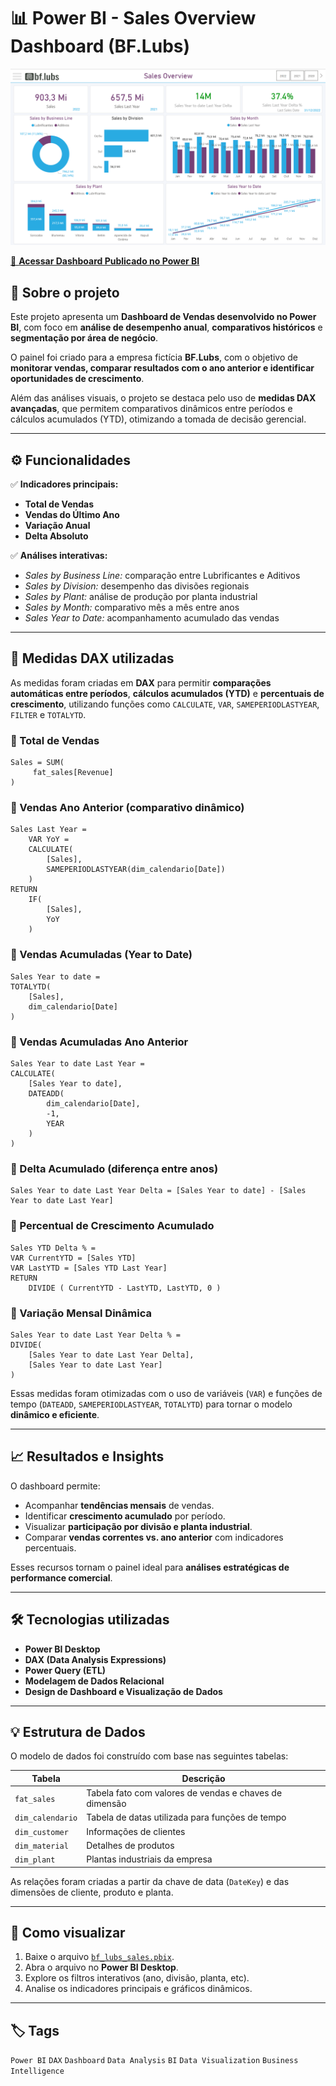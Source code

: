 # 📊 Power BI - Sales Overview Dashboard (BF.Lubs)

![Dashboard Preview](./images/dashboard_preview.png)

[🔗 **Acessar Dashboard Publicado no Power BI**]((https://app.powerbi.com/links/ncAn-Syu1Y?ctid=ba201131-9621-49ca-b50d-57d968b4ac35&pbi_source=linkShare&bookmarkGuid=cfe745d3-1de5-4b23-8648-a082f7c032d6))

## 🧠 Sobre o projeto

Este projeto apresenta um **Dashboard de Vendas desenvolvido no Power BI**, com foco em **análise de desempenho anual**, **comparativos históricos** e **segmentação por área de negócio**.  

O painel foi criado para a empresa fictícia **BF.Lubs**, com o objetivo de **monitorar vendas, comparar resultados com o ano anterior e identificar oportunidades de crescimento**.  

Além das análises visuais, o projeto se destaca pelo uso de **medidas DAX avançadas**, que permitem comparativos dinâmicos entre períodos e cálculos acumulados (YTD), otimizando a tomada de decisão gerencial.

---

## ⚙️ Funcionalidades

✅ **Indicadores principais:**
- **Total de Vendas**  
- **Vendas do Último Ano**  
- **Variação Anual**
- **Delta Absoluto**

✅ **Análises interativas:**
- *Sales by Business Line:* comparação entre Lubrificantes e Aditivos  
- *Sales by Division:* desempenho das divisões regionais  
- *Sales by Plant:* análise de produção por planta industrial  
- *Sales by Month:* comparativo mês a mês entre anos  
- *Sales Year to Date:* acompanhamento acumulado das vendas  

---

## 🧩 Medidas DAX utilizadas

As medidas foram criadas em **DAX** para permitir **comparações automáticas entre períodos**, **cálculos acumulados (YTD)** e **percentuais de crescimento**, utilizando funções como `CALCULATE`, `VAR`, `SAMEPERIODLASTYEAR`, `FILTER` e `TOTALYTD`.

### 🔹 Total de Vendas
```DAX
Sales = SUM(
     fat_sales[Revenue]
)
```

### 🔹 Vendas Ano Anterior (comparativo dinâmico)
```DAX
Sales Last Year = 
    VAR YoY =
    CALCULATE(
        [Sales],
        SAMEPERIODLASTYEAR(dim_calendario[Date])
    )
RETURN
    IF(
        [Sales],
        YoY
    )

```

### 🔹 Vendas Acumuladas (Year to Date)
```DAX
Sales Year to date = 
TOTALYTD(
    [Sales],
    dim_calendario[Date]
)
```

### 🔹 Vendas Acumuladas Ano Anterior
```DAX
Sales Year to date Last Year = 
CALCULATE(
    [Sales Year to date],
    DATEADD(
        dim_calendario[Date],
        -1,
        YEAR
    )
)
```

### 🔹 Delta Acumulado (diferença entre anos)
```DAX
Sales Year to date Last Year Delta = [Sales Year to date] - [Sales Year to date Last Year]
```

### 🔹 Percentual de Crescimento Acumulado
```DAX
Sales YTD Delta % =
VAR CurrentYTD = [Sales YTD]
VAR LastYTD = [Sales YTD Last Year]
RETURN
    DIVIDE ( CurrentYTD - LastYTD, LastYTD, 0 )
```

### 🔹 Variação Mensal Dinâmica
```DAX
Sales Year to date Last Year Delta % = 
DIVIDE(
    [Sales Year to date Last Year Delta],
    [Sales Year to date Last Year]
)
```

Essas medidas foram otimizadas com o uso de variáveis (`VAR`) e funções de tempo (`DATEADD`, `SAMEPERIODLASTYEAR`, `TOTALYTD`) para tornar o modelo **dinâmico e eficiente**.

---

## 📈 Resultados e Insights

O dashboard permite:
- Acompanhar **tendências mensais** de vendas.  
- Identificar **crescimento acumulado** por período.  
- Visualizar **participação por divisão e planta industrial**.  
- Comparar **vendas correntes vs. ano anterior** com indicadores percentuais.  

Esses recursos tornam o painel ideal para **análises estratégicas de performance comercial**.

---

## 🛠️ Tecnologias utilizadas

- **Power BI Desktop**  
- **DAX (Data Analysis Expressions)**  
- **Power Query (ETL)**  
- **Modelagem de Dados Relacional**  
- **Design de Dashboard e Visualização de Dados**

---

## 💡 Estrutura de Dados

O modelo de dados foi construído com base nas seguintes tabelas:

| Tabela | Descrição |
|--------|------------|
| `fat_sales` | Tabela fato com valores de vendas e chaves de dimensão |
| `dim_calendario` | Tabela de datas utilizada para funções de tempo |
| `dim_customer` | Informações de clientes |
| `dim_material` | Detalhes de produtos |
| `dim_plant` | Plantas industriais da empresa |

As relações foram criadas a partir da chave de data (`DateKey`) e das dimensões de cliente, produto e planta.

---

## 🚀 Como visualizar

1. Baixe o arquivo [`bf_lubs_sales.pbix`](./bf_lubs_sales.pbix).  
2. Abra o arquivo no **Power BI Desktop**.  
3. Explore os filtros interativos (ano, divisão, planta, etc).  
4. Analise os indicadores principais e gráficos dinâmicos.  

---

## 🏷️ Tags

`Power BI` `DAX` `Dashboard` `Data Analysis` `BI` `Data Visualization` `Business Intelligence`
